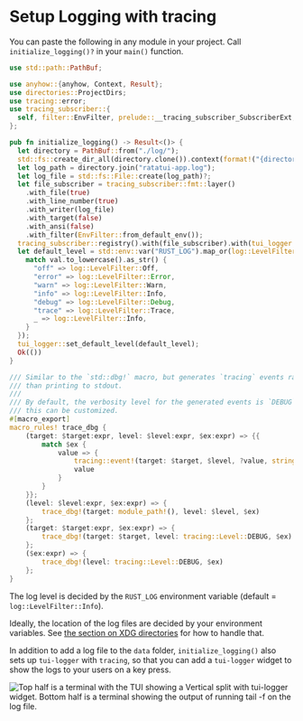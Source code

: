 # Setup Logging with tracing

You can paste the following in any module in your project. Call `initialize_logging()?` in your
`main()` function.

```rust
use std::path::PathBuf;

use anyhow::{anyhow, Context, Result};
use directories::ProjectDirs;
use tracing::error;
use tracing_subscriber::{
  self, filter::EnvFilter, prelude::__tracing_subscriber_SubscriberExt, util::SubscriberInitExt, Layer,
};

pub fn initialize_logging() -> Result<()> {
  let directory = PathBuf::from("./log/");
  std::fs::create_dir_all(directory.clone()).context(format!("{directory:?} could not be created"))?;
  let log_path = directory.join("ratatui-app.log");
  let log_file = std::fs::File::create(log_path)?;
  let file_subscriber = tracing_subscriber::fmt::layer()
    .with_file(true)
    .with_line_number(true)
    .with_writer(log_file)
    .with_target(false)
    .with_ansi(false)
    .with_filter(EnvFilter::from_default_env());
  tracing_subscriber::registry().with(file_subscriber).with(tui_logger::tracing_subscriber_layer()).init();
  let default_level = std::env::var("RUST_LOG").map_or(log::LevelFilter::Info, |val| {
    match val.to_lowercase().as_str() {
      "off" => log::LevelFilter::Off,
      "error" => log::LevelFilter::Error,
      "warn" => log::LevelFilter::Warn,
      "info" => log::LevelFilter::Info,
      "debug" => log::LevelFilter::Debug,
      "trace" => log::LevelFilter::Trace,
      _ => log::LevelFilter::Info,
    }
  });
  tui_logger::set_default_level(default_level);
  Ok(())
}

/// Similar to the `std::dbg!` macro, but generates `tracing` events rather
/// than printing to stdout.
///
/// By default, the verbosity level for the generated events is `DEBUG`, but
/// this can be customized.
#[macro_export]
macro_rules! trace_dbg {
    (target: $target:expr, level: $level:expr, $ex:expr) => {{
        match $ex {
            value => {
                tracing::event!(target: $target, $level, ?value, stringify!($ex));
                value
            }
        }
    }};
    (level: $level:expr, $ex:expr) => {
        trace_dbg!(target: module_path!(), level: $level, $ex)
    };
    (target: $target:expr, $ex:expr) => {
        trace_dbg!(target: $target, level: tracing::Level::DEBUG, $ex)
    };
    ($ex:expr) => {
        trace_dbg!(level: tracing::Level::DEBUG, $ex)
    };
}

```

The log level is decided by the `RUST_LOG` environment variable (default =
`log::LevelFilter::Info`).

Ideally, the location of the log files are decided by your environment variables. See
[the section on XDG directories](./config-directories.md) for how to handle that.

In addition to add a log file to the `data` folder, `initialize_logging()` also sets up `tui-logger`
with `tracing`, so that you can add a `tui-logger` widget to show the logs to your users on a key
press.

![Top half is a terminal with the TUI showing a Vertical split with tui-logger widget. Bottom half is a terminal showing the output of running `tail -f` on the log file.](https://user-images.githubusercontent.com/1813121/254093932-46d8c6fd-c572-4675-bcaf-45a36eed51ff.png)

